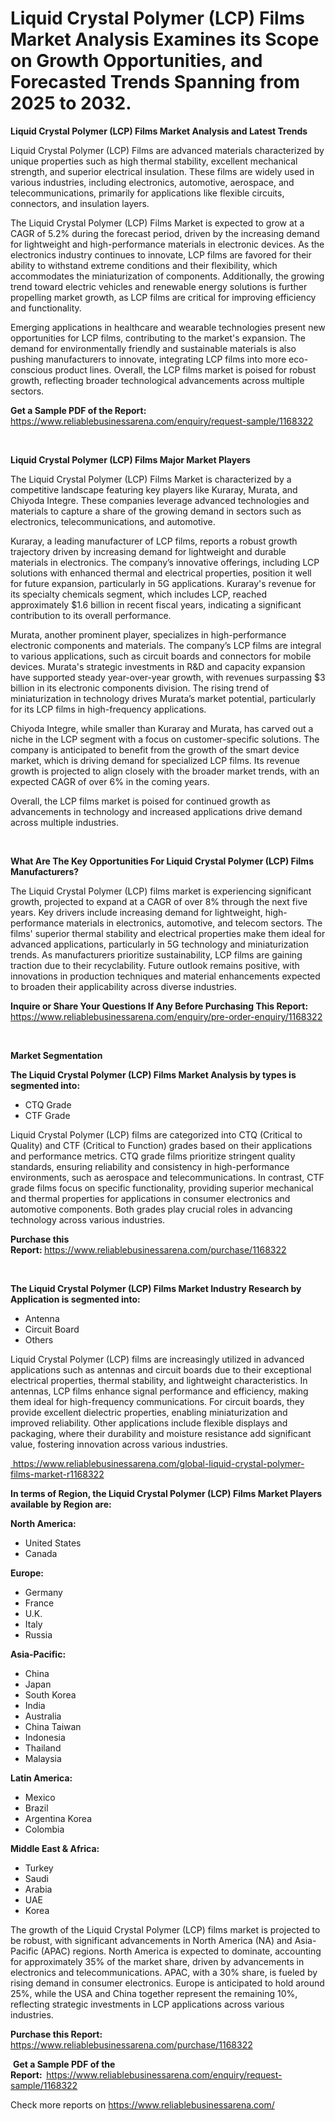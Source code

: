 <p><h1>Liquid Crystal Polymer (LCP) Films Market Analysis Examines its Scope on Growth Opportunities, and Forecasted Trends Spanning from 2025 to 2032.</h1></p><p><strong>Liquid Crystal Polymer (LCP) Films Market Analysis and Latest Trends</strong></p>
<p><p>Liquid Crystal Polymer (LCP) Films are advanced materials characterized by unique properties such as high thermal stability, excellent mechanical strength, and superior electrical insulation. These films are widely used in various industries, including electronics, automotive, aerospace, and telecommunications, primarily for applications like flexible circuits, connectors, and insulation layers.</p><p>The Liquid Crystal Polymer (LCP) Films Market is expected to grow at a CAGR of 5.2% during the forecast period, driven by the increasing demand for lightweight and high-performance materials in electronic devices. As the electronics industry continues to innovate, LCP films are favored for their ability to withstand extreme conditions and their flexibility, which accommodates the miniaturization of components. Additionally, the growing trend toward electric vehicles and renewable energy solutions is further propelling market growth, as LCP films are critical for improving efficiency and functionality.</p><p>Emerging applications in healthcare and wearable technologies present new opportunities for LCP films, contributing to the market's expansion. The demand for environmentally friendly and sustainable materials is also pushing manufacturers to innovate, integrating LCP films into more eco-conscious product lines. Overall, the LCP films market is poised for robust growth, reflecting broader technological advancements across multiple sectors.</p></p>
<p><strong>Get a Sample PDF of the Report:&nbsp;</strong> <a href="https://www.reliablebusinessarena.com/enquiry/request-sample/1168322?utm_campaign=1892&utm_medium=2&utm_source=Github&utm_content=ia&utm_term=05022025&utm_id=liquid-crystal-polymer-lcp-films">https://www.reliablebusinessarena.com/enquiry/request-sample/1168322</a></p>
<p>&nbsp;</p>
<p><strong>Liquid Crystal Polymer (LCP) Films Major Market Players</strong></p>
<p><p>The Liquid Crystal Polymer (LCP) Films Market is characterized by a competitive landscape featuring key players like Kuraray, Murata, and Chiyoda Integre. These companies leverage advanced technologies and materials to capture a share of the growing demand in sectors such as electronics, telecommunications, and automotive.</p><p>Kuraray, a leading manufacturer of LCP films, reports a robust growth trajectory driven by increasing demand for lightweight and durable materials in electronics. The company’s innovative offerings, including LCP solutions with enhanced thermal and electrical properties, position it well for future expansion, particularly in 5G applications. Kuraray's revenue for its specialty chemicals segment, which includes LCP, reached approximately $1.6 billion in recent fiscal years, indicating a significant contribution to its overall performance.</p><p>Murata, another prominent player, specializes in high-performance electronic components and materials. The company’s LCP films are integral to various applications, such as circuit boards and connectors for mobile devices. Murata's strategic investments in R&D and capacity expansion have supported steady year-over-year growth, with revenues surpassing $3 billion in its electronic components division. The rising trend of miniaturization in technology drives Murata’s market potential, particularly for its LCP films in high-frequency applications.</p><p>Chiyoda Integre, while smaller than Kuraray and Murata, has carved out a niche in the LCP segment with a focus on customer-specific solutions. The company is anticipated to benefit from the growth of the smart device market, which is driving demand for specialized LCP films. Its revenue growth is projected to align closely with the broader market trends, with an expected CAGR of over 6% in the coming years.</p><p>Overall, the LCP films market is poised for continued growth as advancements in technology and increased applications drive demand across multiple industries.</p></p>
<p>&nbsp;</p>
<p><strong>What Are The Key Opportunities For Liquid Crystal Polymer (LCP) Films Manufacturers?</strong></p>
<p><p>The Liquid Crystal Polymer (LCP) films market is experiencing significant growth, projected to expand at a CAGR of over 8% through the next five years. Key drivers include increasing demand for lightweight, high-performance materials in electronics, automotive, and telecom sectors. The films' superior thermal stability and electrical properties make them ideal for advanced applications, particularly in 5G technology and miniaturization trends. As manufacturers prioritize sustainability, LCP films are gaining traction due to their recyclability. Future outlook remains positive, with innovations in production techniques and material enhancements expected to broaden their applicability across diverse industries.</p></p>
<p><strong>Inquire or Share Your Questions If Any Before Purchasing This Report:</strong> <a href="https://www.reliablebusinessarena.com/enquiry/pre-order-enquiry/1168322?utm_campaign=1892&utm_medium=2&utm_source=Github&utm_content=ia&utm_term=05022025&utm_id=liquid-crystal-polymer-lcp-films">https://www.reliablebusinessarena.com/enquiry/pre-order-enquiry/1168322</a></p>
<p>&nbsp;</p>
<p><strong>Market Segmentation</strong></p>
<p><strong>The Liquid Crystal Polymer (LCP) Films Market Analysis by types is segmented into:</strong></p>
<p><ul><li>CTQ Grade</li><li>CTF Grade</li></ul></p>
<p><p>Liquid Crystal Polymer (LCP) films are categorized into CTQ (Critical to Quality) and CTF (Critical to Function) grades based on their applications and performance metrics. CTQ grade films prioritize stringent quality standards, ensuring reliability and consistency in high-performance environments, such as aerospace and telecommunications. In contrast, CTF grade films focus on specific functionality, providing superior mechanical and thermal properties for applications in consumer electronics and automotive components. Both grades play crucial roles in advancing technology across various industries.</p></p>
<p><strong>Purchase this Report:&nbsp;</strong><a href="https://www.reliablebusinessarena.com/purchase/1168322?utm_campaign=1892&utm_medium=2&utm_source=Github&utm_content=ia&utm_term=05022025&utm_id=liquid-crystal-polymer-lcp-films">https://www.reliablebusinessarena.com/purchase/1168322</a></p>
<p>&nbsp;</p>
<p><strong>The Liquid Crystal Polymer (LCP) Films Market Industry Research by Application is segmented into:</strong></p>
<p><ul><li>Antenna</li><li>Circuit Board</li><li>Others</li></ul></p>
<p><p>Liquid Crystal Polymer (LCP) films are increasingly utilized in advanced applications such as antennas and circuit boards due to their exceptional electrical properties, thermal stability, and lightweight characteristics. In antennas, LCP films enhance signal performance and efficiency, making them ideal for high-frequency communications. For circuit boards, they provide excellent dielectric properties, enabling miniaturization and improved reliability. Other applications include flexible displays and packaging, where their durability and moisture resistance add significant value, fostering innovation across various industries.</p></p>
<p><a href="https://www.reliablebusinessarena.com/global-liquid-crystal-polymer-films-market-r1168322?utm_campaign=1892&utm_medium=2&utm_source=Github&utm_content=ia&utm_term=05022025&utm_id=liquid-crystal-polymer-lcp-films">&nbsp;https://www.reliablebusinessarena.com/global-liquid-crystal-polymer-films-market-r1168322</a></p>
<p><strong>In terms of Region, the Liquid Crystal Polymer (LCP) Films Market Players available by Region are:</strong></p>
<p>
    <p> <strong> North America: </strong>
        <ul>
            <li>United States</li>
            <li>Canada</li>
        </ul>
        </p> 
    <p> <strong> Europe: </strong>
        <ul>
            <li>Germany</li>
            <li>France</li>
            <li>U.K.</li>
            <li>Italy</li>
            <li>Russia</li>
        </ul>
        </p> 
    <p> <strong> Asia-Pacific: </strong>
        <ul>
            <li>China</li>
            <li>Japan</li>
            <li>South Korea</li>
            <li>India</li>
            <li>Australia</li>
            <li>China Taiwan</li>
            <li>Indonesia</li>
            <li>Thailand</li>
            <li>Malaysia</li>
        </ul>
        </p> 
    <p> <strong> Latin America: </strong>
        <ul>
            <li>Mexico</li>
            <li>Brazil</li>
            <li>Argentina Korea</li>
            <li>Colombia</li>
        </ul>
        </p> 
    <p> <strong> Middle East & Africa: </strong>
        <ul>
            <li>Turkey</li>
            <li>Saudi</li>
            <li>Arabia</li>
            <li>UAE</li>
            <li>Korea</li>
        </ul>
    </p>
    </p>
<p><p>The growth of the Liquid Crystal Polymer (LCP) films market is projected to be robust, with significant advancements in North America (NA) and Asia-Pacific (APAC) regions. North America is expected to dominate, accounting for approximately 35% of the market share, driven by advancements in electronics and telecommunications. APAC, with a 30% share, is fueled by rising demand in consumer electronics. Europe is anticipated to hold around 25%, while the USA and China together represent the remaining 10%, reflecting strategic investments in LCP applications across various industries.</p></p>
<p><strong>Purchase this Report: </strong><a href="https://www.reliablebusinessarena.com/purchase/1168322?utm_campaign=1892&utm_medium=2&utm_source=Github&utm_content=ia&utm_term=05022025&utm_id=liquid-crystal-polymer-lcp-films">https://www.reliablebusinessarena.com/purchase/1168322</a></p>
<p>&nbsp;<strong>Get a Sample PDF of the Report:&nbsp;&nbsp;</strong><a href="https://www.reliablebusinessarena.com/enquiry/request-sample/1168322?utm_campaign=1892&utm_medium=2&utm_source=Github&utm_content=ia&utm_term=05022025&utm_id=liquid-crystal-polymer-lcp-films">https://www.reliablebusinessarena.com/enquiry/request-sample/1168322</a></p>
<p><strong></strong></p>
<p>Check more reports on <a href="https://www.reliablebusinessarena.com/?utm_campaign=1892&utm_medium=2&utm_source=Github&utm_content=ia&utm_term=05022025&utm_id=liquid-crystal-polymer-lcp-films">https://www.reliablebusinessarena.com/</a></p>